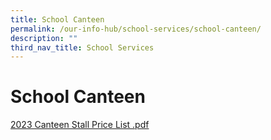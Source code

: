 ```yaml
---
title: School Canteen
permalink: /our-info-hub/school-services/school-canteen/
description: ""
third_nav_title: School Services
---
```

# School Canteen

[2023 Canteen Stall Price List .pdf](/files/Our%20Info%20Hub/2023%20Canteen%20Stall%20Price%20List%20Final_171122.pdf)

